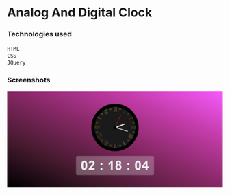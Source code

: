 # Analog And Digital Clock

### Technologies used

    HTML
    CSS
    JQuery

### Screenshots

<img src="./images/clock.png">

